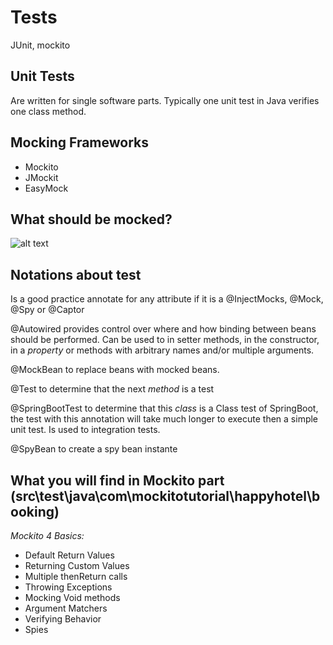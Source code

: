 # Tests
JUnit, mockito

## Unit Tests
Are written for single software parts. Typically one unit test in Java verifies one class method.

## Mocking Frameworks
- Mockito
- JMockit
- EasyMock

## What should be mocked?

![alt text](https://github.com/DeltaRig/Tests/blob/main/class+diagram.png.jpg?raw=true)

## Notations about test

Is a good practice annotate for any attribute if it is a @InjectMocks, @Mock, @Spy or @Captor

@Autowired provides control over where and how binding between beans should be performed. Can be used to in setter methods, in the constructor, in a _property_ or methods with arbitrary names and/or multiple arguments.

@MockBean to replace beans with mocked beans.

@Test to determine that the next _method_ is a test

@SpringBootTest to determine that this _class_ is a Class test of SpringBoot, the test with this annotation will take much longer to execute then a simple unit test. Is used to integration tests.

@SpyBean to create a spy bean instante

## What you will find in Mockito part (src\test\java\com\mockitotutorial\happyhotel\booking)

*Mockito 4 Basics:*
 - Default Return Values
 - Returning Custom Values
 - Multiple thenReturn calls
 - Throwing Exceptions
 - Mocking Void methods
 - Argument Matchers
 - Verifying Behavior
 - Spies

